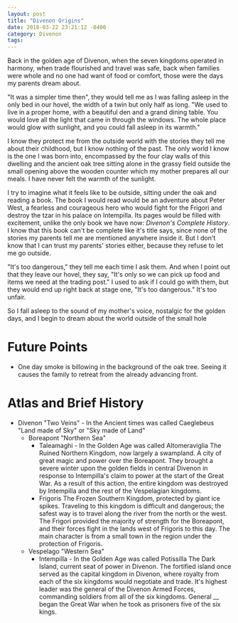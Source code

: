 ```yaml
---
layout: post
title: "Divenon Origins"
date: 2018-03-22 23:21:12 -0400
category: Divenon
tags:
---
```


Back in the golden age of Divenon, when the seven kingdoms operated in harmony,
when trade flourished and travel was safe, back when families were whole and no
one had want of food or comfort, those were the days my parents dream about.

"It was a simpler time then", they would tell me as I was falling asleep in the
only bed in our hovel, the width of a twin but only half as long. "We used to
live in a proper home, with a beautiful den and a grand dining table. You would
love all the light that came in through the windows. The whole place would glow
with sunlight, and you could fall asleep in its warmth."

I know they protect me from the outside world with the stories they tell me
about their childhood, but I know nothing of the past. The only world I know is
the one I was born into, encompassed by the four clay walls of this dwelling
and the ancient oak tree sitting alone in the grassy field outside the small
opening above the wooden counter which my mother prepares all our meals. I have
never felt the warmth of the sunlight.

I try to imagine what it feels like to be outside, sitting under the oak and
reading a book. The book I would read would be an adventure about Peter West, a
fearless and courageous hero who would fight for the Frigori and destroy the
tzar in his palace on Intempilla. Its pages would be filled with excitement,
unlike the only book we have now: _Divenon's Complete History_. I know that this
book can't be complete like it's title says, since none of the stories my
parents tell me are mentioned anywhere inside it. But I don't know that I can
trust my parents' stories either, because they refuse to let me go outside.

"It's too dangerous," they tell me each time I ask them. And when I point out
that they leave our hovel, they say, "It's only so we can pick up food and items
we need at the trading post." I used to ask if I could go with them, but they
would end up right back at stage one, "It's too dangerous." It's too unfair.

So I fall asleep to the sound of my mother's voice, nostalgic for the golden
days, and I begin to dream about the world outside of the small hole 

# Future Points

- One day smoke is billowing in the background of the oak tree. Seeing it causes
  the family to retreat from the already advancing front.

# Atlas and Brief History

- Divenon "Two Veins" - In the Ancient times was called Caeglebeus
  "Land made of Sky" or "Sky made of Land"
  - Boreapont "Northern Sea"
    - Taleamaghi - In the Golden Age was called Altomeraviglia
      The Ruined Northern Kingdom, now largely a swampland. A city of great
      magic and power over the Boreapont. They brought a severe winter upon the
      golden fields in central Divenon in response to Intempilla's claim to
      power at the start of the Great War. As a result of this action, the
      entire kingdom was destroyed by Intempilla and the rest of the Vespelagian
      kingdoms.
    - Frigoris
      The Frozen Southern Kingdom, protected by giant ice spikes. Traveling to
      this kingdom is difficult and dangerous; the safest way is to travel along
      the river from the north or the west. The Frigori provided the majority of
      strength for the Boreapont, and their forces fight in the lands west of
      Frigoris to this day. The main character is from a small town in the
      region under the protection of Frigoris.
  - Vespelago "Western Sea"
    - Intempilla - In the Golden Age was called Potissilla
      The Dark Island, current seat of power in Divenon. The fortified island
      once served as the capital kingdom in Divenon, where royalty from each of
      the six kingdoms would negotiate and trade. It's highest leader was the
      general of the Divenon Armed Forces, commanding soldiers from all of the
      six kingdoms. General __ began the Great War when he took as prisoners
      five of the six kings.
